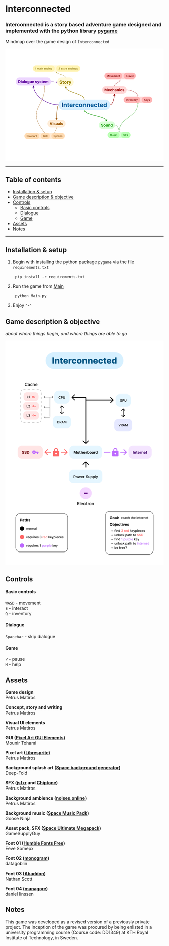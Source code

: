 # Interconnected

### Interconnected is a story based adventure game designed and implemented with the python library [pygame](https://www.pygame.org/news)

Mindmap over the game design of ``Interconnected``

![](docs/interconnected_game_design.png)

---

## Table of contents

<!-- - [Interconnected](#interconnected) -->
  <!-- - [Interconnected is a story based adventure game designed and implemented with the python library pygame](#interconnected-is-a-story-based-adventure-game-designed-and-implemented-with-the-python-library-pygame) -->
  <!-- - [Table of contents](#table-of-contents) -->
  - [Installation & setup](#installation--setup)
  - [Game description & objective](#game-description--objective)
  - [Controls](#controls)
      - [Basic controls](#basic-controls)
      - [Dialogue](#dialogue)
      - [Game](#game)
  - [Assets](#assets)
  - [Notes](#notes)

---

## Installation & setup

1. Begin with installing the python package ``pygame`` via the file ``requirements.txt``

        pip install -r requirements.txt
2. Run the game from [Main](src/Main.py)

        python Main.py

3. Enjoy ^-^
  

## Game description & objective
 *about where things begin, and where things are able to go* <br>

![](docs/interconnected_flowchart.png)

## Controls

#### Basic controls

``WASD`` - movement <br>
``E`` - interact <br>
``Q`` - inventory <br>

#### Dialogue

``Spacebar`` - skip dialogue <br>

#### Game

``P`` - pause <br>
``H`` - help <br>

## Assets

**Game design** <br> Petrus Matiros

**Concept, story and writing** <br> Petrus Matiros

**Visual UI elements** <br> Petrus Matiros

**GUI ([Pixel Art GUI Elements](https://mounirtohami.itch.io/pixel-art-gui-elements))** <br> Mounir Tohami

**Pixel art ([Libresprite](https://libresprite.github.io/))** <br> Petrus Matiros

**Background splash art ([Space background generator](https://deep-fold.itch.io/space-background-generator))** <br> Deep-Fold

**SFX ([jsfxr](https://sfxr.me/) and [Chiptone](https://sfbgames.itch.io/chiptone))** <br> Petrus Matiros

**Background ambience ([noises.online](https://noises.online/))** <br> Petrus Matiros

**Background music ([Space Music Pack](https://gooseninja.itch.io/space-music-pack))** <br> Goose Ninja

**Asset pack, SFX ([Space Ultimate Megapack](https://gamesupply.itch.io/ultimate-space-game-mega-asset-package))** <br> GameSupplyGuy

**Font 01 ([Humble Fonts Free](https://somepx.itch.io/humble-fonts-free))** <br> Eeve Somepx

**Font 02 ([monogram](https://datagoblin.itch.io/monogram))** <br> datagoblin

**Font 03 ([Abaddon](https://caffinate.itch.io/abaddon))** <br> Nathan Scott

**Font 04 ([managore](https://managore.itch.io/m5x7))** <br> daniel linssen

## Notes

This game was developed as a revised version of a previously private project. The inception of the game was procured by being enlisted in a university programming course (Course code: DD1349) at KTH Royal Institute of Technology, in Sweden.
